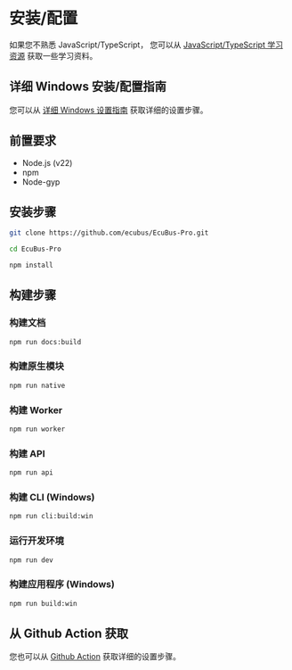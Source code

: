 # 安装/配置

如果您不熟悉 JavaScript/TypeScript，
您可以从 [JavaScript/TypeScript 学习资源](./jslearn.md) 获取一些学习资料。

## 详细 Windows 安装/配置指南

您可以从 [详细 Windows 设置指南](./detialSetup.md) 获取详细的设置步骤。

## 前置要求

- Node.js (v22)
- npm
- Node-gyp

## 安装步骤

```bash
git clone https://github.com/ecubus/EcuBus-Pro.git
```

```bash
cd EcuBus-Pro
```

```bash
npm install
```

## 构建步骤

### 构建文档

```bash
npm run docs:build
```

### 构建原生模块

```bash
npm run native
```

### 构建 Worker

```bash
npm run worker
```

### 构建 API

```bash
npm run api
```

### 构建 CLI (Windows)

```bash
npm run cli:build:win
```

### 运行开发环境

```bash
npm run dev
```

### 构建应用程序 (Windows)

```bash
npm run build:win
```

## 从 Github Action 获取

您也可以从 [Github Action](https://github.com/ecubus/EcuBus-Pro/tree/master/.github/workflows) 获取详细的设置步骤。
